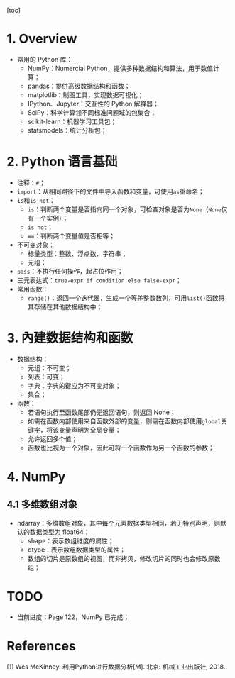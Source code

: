 [toc]

# 1. Overview

- 常用的 Python 库：
  - NumPy：Numercial Python，提供多种数据结构和算法，用于数值计算；
  - pandas：提供高级数据结构和函数；
  - matplotlib：制图工具，实现数据可视化；
  - IPython、Jupyter：交互性的 Python 解释器；
  - SciPy：科学计算领不同标准问题域的包集合；
  - scikit-learn：机器学习工具包；
  - statsmodels：统计分析包；

# 2. Python 语言基础

- 注释：`#`；
- `import`：从相同路径下的文件中导入函数和变量，可使用`as`重命名；
- `is`和`is not`：
  - `is`：判断两个变量是否指向同一个对象，可检查对象是否为`None`（`None`仅有一个实例）；
  - `is not`；
  - `==`：判断两个变量值是否相等；
- 不可变对象：
  - 标量类型：整数、浮点数、字符串；
  - 元组；
- `pass`：不执行任何操作，起占位作用；
- 三元表达式：`true-expr if condition else false-expr`；
- 常用函数：
  - `range()`：返回一个迭代器，生成一个等差整数数列，可用`list()`函数将其存储在其他数据结构中；

# 3. 內建数据结构和函数

- 数据结构：
  - 元组：不可变；
  - 列表：可变；
  - 字典：字典的键应为不可变对象；
  - 集合；
- 函数：
  - 若语句执行至函数尾部仍无返回语句，则返回 None；
  - 如需在函数内部使用来自函数外部的变量，则需在函数内部使用`global`关键字，将该变量声明为全局变量；
  - 允许返回多个值；
  - 函数也比视为一个对象，因此可将一个函数作为另一个函数的参数；

# 4. NumPy

## 4.1 多维数组对象

- ndarray：多维数组对象，其中每个元素数据类型相同，若无特别声明，则默认的数据类型为 float64；
  - shape：表示数组维度的属性；
  - dtype：表示数组数据类型的属性；
  - 数组的切片是原数组的视图，而非拷贝，修改切片的同时也会修改原数组；

# TODO

- 当前进度：Page 122，NumPy 已完成；

# References

[1] Wes McKinney. 利用Python进行数据分析[M]. 北京: 机械工业出版社, 2018. 

